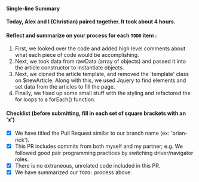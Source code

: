 #### Single-line Summary
**Today, Alex and I (Christian) paired together. It took about 4 hours.**

#### Reflect and summarize on your process for each `TODO` item :  
  1. First, we looked over the code and added high level comments about what each piece of code would be accomplishing. 
  2. Next, we took data from rawData (array of objects) and passed it into the article constructor to instantiate objects. 
  3. Next, we cloned the article template, and removed the 'template' class on $newArticle. Along with this, we used Jquery to find elements and set data from the articles to fill the page.
  4. Finally, we fixed up some small stuff with the styling and refactored the for loops to a forEach() function.  

#### Checklist (before submitting, fill in each set of square brackets with an 'x')
- [X] We have titled the Pull Request similar to our branch name (ex: 'brian-rick'). 
- [X] This PR includes commits from both myself and my partner; e.g. We followed good pair programming practices by switching driver/navigator roles.
- [X] There is no extraneous, unrelated code included in this PR.
- [X] We have summarized our `TODO:` process above.
